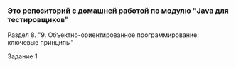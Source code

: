 ### Это репозиторий с домашней работой по модулю "Java для тестировщиков"

Раздел 8. "9. Объектно-ориентированное программирование: ключевые принципы"

Задание 1

